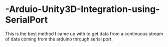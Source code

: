 # -Arduio-Unity3D-Integration-using-SerialPort
This is the best method I came up with to get data from a continuous stream of data coming from the arduino through serial port.
